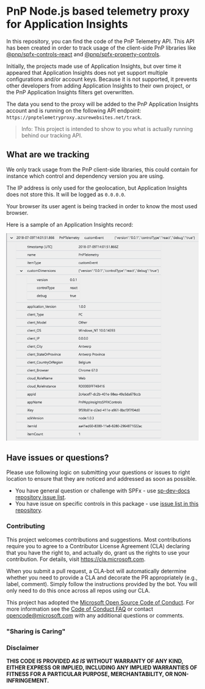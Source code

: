# PnP Node.js based telemetry proxy for Application Insights

In this repository, you can find the code of the PnP Telemetry API. This API has been created in order to track usage of the client-side PnP libraries like [@pnp/spfx-controls-react](https://github.com/SharePoint/sp-dev-fx-property-controls) and [@pnp/spfx-property-controls](https://github.com/SharePoint/sp-dev-fx-controls-react).

Initially, the projects made use of Application Insights, but over time it appeared that Application Insights does not yet support multiple configurations and/or account keys. Because it is not supported, it prevents other developers from adding Application Insights to their own project, or the PnP Application Insights filters get overwritten.

The data you send to the proxy will be added to the PnP Application Insights account and is running on the following API endpoint: `https://pnptelemetryproxy.azurewebsites.net/track`.

> Info: This project is intended to show to you what is actually running behind our tracking API.

## What are we tracking

We only track usage from the PnP client-side libraries, this could contain for instance which control and dependency version you are using. 

The IP address is only used for the geolocation, but Application Insights does not store this. It will be logged as `0.0.0.0`.

Your browser its user agent is being tracked in order to know the most used browser. 

Here is a sample of an Application Insights record:

![Application Insights Record](./assets/appinsights-record.png)

## Have issues or questions?

Please use following logic on submitting your questions or issues to right location to ensure that they are noticed and addressed as soon as possible.

* You have general question or challenge with SPFx - use [sp-dev-docs repository issue list](https://github.com/sharepoint/sp-dev-docs/issues).
* You have issue on specific controls in this package - use [issue list in this repository](https://github.com/pnp/telemetry-node-proxy/issues).

### Contributing

This project welcomes contributions and suggestions.  Most contributions require you to agree to a
Contributor License Agreement (CLA) declaring that you have the right to, and actually do, grant us
the rights to use your contribution. For details, visit https://cla.microsoft.com.

When you submit a pull request, a CLA-bot will automatically determine whether you need to provide
a CLA and decorate the PR appropriately (e.g., label, comment). Simply follow the instructions
provided by the bot. You will only need to do this once across all repos using our CLA.

This project has adopted the [Microsoft Open Source Code of Conduct](https://opensource.microsoft.com/codeofconduct/).
For more information see the [Code of Conduct FAQ](https://opensource.microsoft.com/codeofconduct/faq/) or
contact [opencode@microsoft.com](mailto:opencode@microsoft.com) with any additional questions or comments.

### "Sharing is Caring"

### Disclaimer

**THIS CODE IS PROVIDED *AS IS* WITHOUT WARRANTY OF ANY KIND, EITHER EXPRESS OR IMPLIED, INCLUDING ANY IMPLIED WARRANTIES OF FITNESS FOR A PARTICULAR PURPOSE, MERCHANTABILITY, OR NON-INFRINGEMENT.**